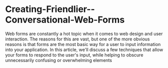 Creating-Friendlier--Conversational-Web-Forms
=============================================

Web forms are constantly a hot topic when it comes to web design and user interaction. The reasons for this are vast, but one of the more obvious reasons is that forms are the most basic way for a user to input information into your application. In this article, we'll discuss a few techniques that allow your forms to respond to the user's input, while helping to obscure unnecessarily confusing or overwhelming elements
